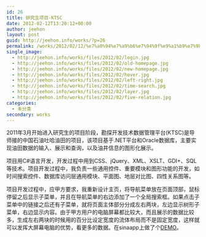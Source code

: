 ```yaml
---
id: 26
title: 研究生项目-KTSC
date: 2012-02-12T13:20:12+00:00
author: jeehon
layout: post
guid: http://jeehon.info/works/?p=26
permalink: /works/2012/02/12/%e7%a0%94%e7%a9%b6%e7%94%9f%e9%a1%b9%e7%9b%ae-ktsc/
single_image:
  - http://jeehon.info/works/files/2012/02/login.jpg
  - http://jeehon.info/works/files/2012/02/old-homepage.jpg
  - http://jeehon.info/works/files/2012/02/new-homepage.jpg
  - http://jeehon.info/works/files/2012/02/hover.jpg
  - http://jeehon.info/works/files/2012/02/left-right.jpg
  - http://jeehon.info/works/files/2012/02/time-search.jpg
  - http://jeehon.info/works/files/2012/02/layer.jpg
  - http://jeehon.info/works/files/2012/02/five-relation.jpg
categories:
  - 未分类
secondary: works
---
```

2011年3月开始进入研究生的项目阶段，勘探开发技术数据管理平台(KTSC)是导师接的中国石油吐哈油田的项目，该项目基于.NET平台和Oracle数据库，主要实现油田数据的输入、展示和查询，以及油井信息的图形化展示。

项目用C#语言开发，开发过程中用到CSS、jQuery、XML、XSLT、GDI+、SQL等技术。项目开发过程中，我负责一些通用控件、重要模块和图形功能的开发，如时间搜索控件、数据库访问层通用模块、平面图、地层对比图、四性关系图等。

项目开发过程中，应甲方要求，我重新设计主页，将导航菜单放在页面顶部，鼠标停留之后显示子菜单，并且在导航菜单的右边添加了一个全局搜索框。如果点击子菜单中的链接之后还有子菜单，就将页面主体部分分成左右两块，左边显示树形子菜单，右边显示内容。由于甲方用户的电脑屏幕都比较大，而且展示的数据比较多，生成左右两块的时候用的百分比设定宽度的流体布局而不是固定宽度，这样就可以发挥大屏幕电脑的优势，看更多的数据。在sinaapp上做了个[DEMO](http://ktsc.sinaapp.com/)。